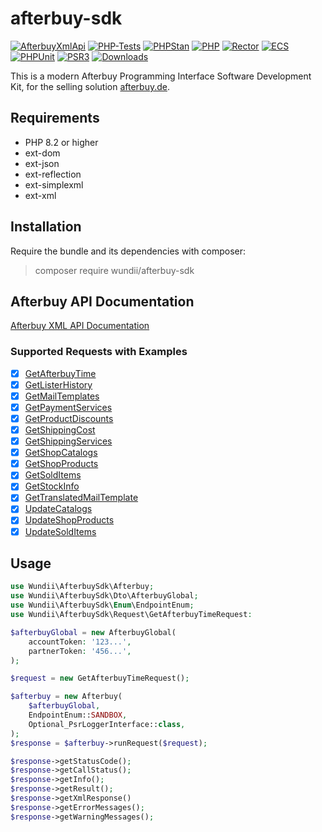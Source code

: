 # afterbuy-sdk

[![AfterbuyXmlApi](https://img.shields.io/badge/Afterbuy%20XML--API-Version%202.0.459-yellow.svg?style=flat)](https://xmldoku.afterbuy.de/dokued)
[![PHP-Tests](https://github.com/wundii/afterbuy-sdk/actions/workflows/code_quality.yml/badge.svg)](https://github.com/wundii/afterbuy-sdk/actions/workflows/code_quality.yml)
[![PHPStan](https://img.shields.io/badge/PHPStan-level%2010-brightgreen.svg?style=flat)](https://phpstan.org)
[![PHP](https://img.shields.io/badge/PHP-8.2+-blue.svg?style=flat)](https://www.php.net/)
[![Rector](https://img.shields.io/badge/Rector-8.2-blue.svg?style=flat)](https://getrector.com)
[![ECS](https://img.shields.io/badge/ECS-check-blue.svg?style=flat)](https://tomasvotruba.com/blog/zen-config-in-ecs)
[![PHPUnit](https://img.shields.io/badge/PHP--Unit-check-blue.svg?style=flat)](https://phpunit.org)
[![PSR3](https://img.shields.io/badge/PSR--3%20Logger-optional-blue.svg?style=flat)](https://php-fig.org/psr/psr-3)
[![Downloads](https://img.shields.io/packagist/dt/wundii/afterbuy-sdk.svg?style=flat)](https://packagist.org/packages/wundii/afterbuy-sdk)

This is a modern Afterbuy Programming Interface Software Development Kit, for the selling solution [afterbuy.de](https://www.afterbuy.de/).

## Requirements
- PHP 8.2 or higher
- ext-dom
- ext-json
- ext-reflection
- ext-simplexml
- ext-xml

## Installation
Require the bundle and its dependencies with composer:

> composer require wundii/afterbuy-sdk

## Afterbuy API Documentation
[Afterbuy XML API Documentation](https://xmldoku.afterbuy.de/dokued/)

### Supported Requests with Examples
- [x] [GetAfterbuyTime](examples/GetAfterbuyTime.md)
- [x] [GetListerHistory](examples/GetListerHistory.md)
- [x] [GetMailTemplates](examples/GetMailTemplates.md)
- [x] [GetPaymentServices](examples/GetPaymentServices.md)
- [x] [GetProductDiscounts](examples/GetProductDiscounts.md)
- [x] [GetShippingCost](examples/GetShippingCost.md)
- [x] [GetShippingServices](examples/GetShippingServices.md)
- [x] [GetShopCatalogs](examples/GetShopCatalogs.md)
- [x] [GetShopProducts](examples/GetShopProducts.md)
- [x] [GetSoldItems](examples/GetSoldItems.md)
- [x] [GetStockInfo](examples/GetStockInfo.md)
- [x] [GetTranslatedMailTemplate](examples/GetTranslatedMailTemplate.md)
- [x] [UpdateCatalogs](examples/UpdateCatalogs.md)
- [x] [UpdateShopProducts](examples/UpdateShopProducts.md)
- [x] [UpdateSoldItems](examples/UpdateSoldItems.md)

## Usage
```php
use Wundii\AfterbuySdk\Afterbuy;
use Wundii\AfterbuySdk\Dto\AfterbuyGlobal;
use Wundii\AfterbuySdk\Enum\EndpointEnum;
use Wundii\AfterbuySdk\Request\GetAfterbuyTimeRequest:

$afterbuyGlobal = new AfterbuyGlobal(
    accountToken: '123...',
    partnerToken: '456...',
);

$request = new GetAfterbuyTimeRequest();

$afterbuy = new Afterbuy(
    $afterbuyGlobal,
    EndpointEnum::SANDBOX,
    Optional_PsrLoggerInterface::class,
);
$response = $afterbuy->runRequest($request);

$response->getStatusCode();
$response->getCallStatus();
$response->getInfo();
$response->getResult();
$response->getXmlResponse()
$response->getErrorMessages();
$response->getWarningMessages();
```